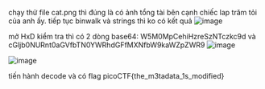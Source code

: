 chạy thử file cat.png thì đúng là có ảnh tổng tài bên cạnh chiếc lap trăm tỏi của anh ấy.
tiếp tục binwalk và strings thì ko có kết quả
![image](https://github.com/LonelyWolfX/WUP-picoctf/assets/121162586/45e0362d-6787-426e-913d-f4cd955996c3)

mở HxD kiểm tra thì có 2 dòng base64: W5M0MpCehiHzreSzNTczkc9d và cGljb0NURnt0aGVfbTN0YWRhdGFfMXNfbW9kaWZpZWR9
![image](https://github.com/LonelyWolfX/WUP-picoctf/assets/121162586/7d2187ca-1973-458b-9e61-b47134cd8707)

![image](https://github.com/LonelyWolfX/WUP-picoctf/assets/121162586/044603f4-ab90-4b83-b777-8ca93f795fe8)

tiến hành decode và có flag picoCTF{the_m3tadata_1s_modified}
